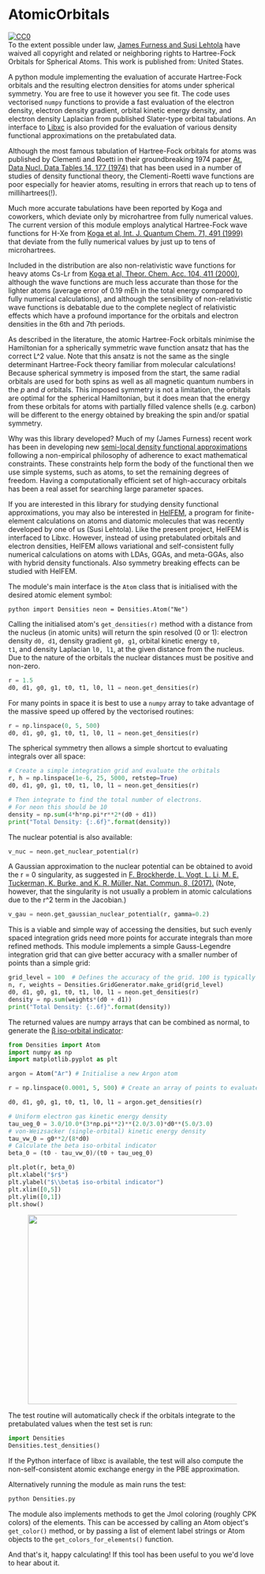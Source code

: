# AtomicOrbitals

<p xmlns:dct="http://purl.org/dc/terms/" xmlns:vcard="http://www.w3.org/2001/vcard-rdf/3.0#">
  <a rel="license"
     href="http://creativecommons.org/publicdomain/zero/1.0/">
    <img src="https://licensebuttons.net/p/zero/1.0/80x15.png" style="border-style: none;" alt="CC0" />
  </a>
  <br />
  To the extent possible under law,
  <a rel="dct:publisher"
     href="https://www.jfurness.uk/44-2/hartree-fock-slater-orbitals-for-spherical-atoms/">
    <span property="dct:title">James Furness and Susi Lehtola</span></a>
  have waived all copyright and related or neighboring rights to
  <span property="dct:title">Hartree-Fock Orbitals for Spherical Atoms</span>.
This work is published from:
<span property="vcard:Country" datatype="dct:ISO3166"
      content="US" about="https://www.jfurness.uk/44-2/hartree-fock-slater-orbitals-for-spherical-atoms/">
  United States</span>.
</p>

<p>A python module implementing the evaluation of accurate
Hartree-Fock orbitals and the resulting electron densities for atoms
under spherical symmetry. You are free to use it however you see
fit. The code uses vectorised <code>numpy</code> functions to provide
a fast evaluation of the electron density, electron density gradient,
orbital kinetic energy density, and electron density Laplacian from
published Slater-type orbital tabulations. An interface to <a
href="https://tddft.org/programs/libxc/">Libxc</a> is also provided
for the evaluation of various density functional approximations on
the pretabulated data.</p>

<p>Although the most famous tabulation of Hartree-Fock orbitals for
atoms was published by Clementi and Roetti in their groundbreaking
1974 paper <a
href="http://doi.org/10.1016/S0092-640X(74)80016-1">At. Data
Nucl. Data Tables 14, 177 (1974)</a> that has been used in a number of
studies of density functional theory, the Clementi-Roetti wave
functions are poor especially for heavier atoms, resulting in errors
that reach up to tens of millihartrees(!).</p>

<p>Much more accurate tabulations have been reported by Koga and
coworkers, which deviate only by microhartree from fully numerical
values. The current version of this module employs analytical
Hartree-Fock wave functions for H-Xe from <a
href="http://doi.org/10.1002/(SICI)1097-461X(1999)71:6<491::AID-QUA6>3.0.CO;2-T">Koga
et al, Int. J. Quantum Chem. 71, 491 (1999)</a> that deviate from the
fully numerical values by just up to tens of microhartrees.</p>

<p>Included in the distribution are also non-relativistic wave
functions for heavy atoms Cs-Lr from <a
href="http://doi.org/10.1007/s002140000150">Koga et al,
Theor. Chem. Acc. 104, 411 (2000)</a>, although the wave functions are
much less accurate than those for the lighter atoms (average error of
0.19 mEh in the total energy compared to fully numerical
calculations), and although the sensibility of non-relativistic wave
functions is debatable due to the complete neglect of relativistic
effects which have a profound importance for the orbitals and electron
densities in the 6th and 7th periods.</p>

<p>As described in the literature, the atomic Hartree-Fock orbitals
minimise the Hamiltonian for a spherically symmetric wave function
ansatz that has the correct L^2 value. Note that this ansatz is not
the same as the single determinant Hartree-Fock theory familiar from
molecular calculations! Because spherical symmetry is imposed from the
start, the same radial orbitals are used for both spins as well as all
magnetic quantum numbers in the <em>p</em> and <em>d</em>
orbitals. This imposed symmetry is not a limitation, the orbitals are
optimal for the spherical Hamiltonian, but it does mean that the
energy from these orbitals for atoms with partially filled valence
shells (e.g. carbon) will be different to the energy obtained by
breaking the spin and/or spatial symmetry.</p>

<p>Why was this library developed? Much of my (James Furness) recent
work has been in developing new <a
href="https://en.wikipedia.org/wiki/Density_functional_theory#Approximations_(exchange%E2%80%93correlation_functionals)">semi-local
density functional approximations</a> following a non-empirical
philosophy of adherence to exact mathematical constraints. These
constraints help form the body of the functional then we use simple
systems, such as atoms, to set the remaining degrees of
freedom. Having a computationally efficient set of high-accuracy
orbitals has been a real asset for searching large parameter
spaces.</p>

<p>If you are interested in this library for studying density
functional approximations, you may also be interested in <a
href="https://github.com/susilehtola/HelFEM">HelFEM</a>, a program for
finite-element calculations on atoms and diatomic molecules that was
recently developed by one of us (Susi Lehtola). Like the present
project, HelFEM is interfaced to Libxc. However, instead of using
pretabulated orbitals and electron densities, HelFEM allows
variational and self-consistent fully numerical calculations on atoms
with LDAs, GGAs, and meta-GGAs, also with hybrid density
functionals. Also symmetry breaking effects can be studied with
HelFEM.</p>

<p>The module's main interface is the <code>Atom</code> class that is
initialised with the desired atomic element symbol:</p>

```python import Densities neon = Densities.Atom("Ne") ```

<p>Calling the initialised atom's <code>get_densities(r)</code> method
with a distance from the nucleus (in atomic units) will return the
spin resolved (0 or 1): electron density <code>d0, d1</code>, density
gradient <code>g0, g1</code>, orbital kinetic energy <code>t0,
t1</code>, and density Laplacian <code>l0, l1</code>, at the given
distance from the nucleus. Due to the nature of the orbitals the
nuclear distances must be positive and non-zero.</p>

```python
r = 1.5
d0, d1, g0, g1, t0, t1, l0, l1 = neon.get_densities(r)
```

<p>For many points in space it is best to use a <code>numpy</code>
array to take advantage of the massive speed up offered by the
vectorised routines:</p>

```python
r = np.linspace(0, 5, 500)
d0, d1, g0, g1, t0, t1, l0, l1 = neon.get_densities(r)
```

<p>The spherical symmetry then allows a simple shortcut to evaluating
integrals over all space:</p>

```python
# Create a simple integration grid and evaluate the orbitals
r, h = np.linspace(1e-6, 25, 5000, retstep=True)
d0, d1, g0, g1, t0, t1, l0, l1 = neon.get_densities(r)

# Then integrate to find the total number of electrons.
# For neon this should be 10
density = np.sum(4*h*np.pi*r**2*(d0 + d1))
print("Total Density: {:.6f}".format(density))
```

<p>The nuclear potential is also available:</p>

```python
v_nuc = neon.get_nuclear_potential(r)
```

<p>A Gaussian approximation to the nuclear potential can be obtained
to avoid the r = 0 singularity, as suggested in <a
href="https://dx.doi.org/10.1038/s41467-017-00839-3">F. Brockherde,
L. Vogt, L. Li, M. E. Tuckerman, K. Burke, and K. R. Müller,
Nat. Commun. 8, (2017).</a> (Note, however, that the singularity is
not usually a problem in atomic calculations due to the r^2 term in
the Jacobian.)</p>

```python
v_gau = neon.get_gaussian_nuclear_potential(r, gamma=0.2)
```

<p>This is a viable and simple way of accessing the densities, but
such evenly spaced integration grids need more points for accurate
integrals than more refined methods. This module implements a simple
Gauss-Legendre integration grid that can give better accuracy with a
smaller number of points than a simple grid:</p>

```python
grid_level = 100  # Defines the accuracy of the grid. 100 is typically sufficient.
n, r, weights = Densities.GridGenerator.make_grid(grid_level)
d0, d1, g0, g1, t0, t1, l0, l1 = neon.get_densities(r)
density = np.sum(weights*(d0 + d1))
print("Total Density: {:.6f}".format(density))
```

<p>The returned values are numpy arrays that can be combined as
normal, to generate the <a
href="https://www.jfurness.uk/Publications/Furness2019.pdf">β
iso-orbital indicator</a>:</p>

```python
from Densities import Atom
import numpy as np
import matplotlib.pyplot as plt

argon = Atom("Ar") # Initialise a new Argon atom

r = np.linspace(0.0001, 5, 500) # Create an array of points to evaluate

d0, d1, g0, g1, t0, t1, l0, l1 = argon.get_densities(r)

# Uniform electron gas kinetic energy density
tau_ueg_0 = 3.0/10.0*(3*np.pi**2)**(2.0/3.0)*d0**(5.0/3.0)
# von-Weizsacker (single-orbital) kinetic energy density
tau_vw_0 = g0**2/(8*d0)
# Calculate the beta iso-orbital indicator
beta_0 = (t0 - tau_vw_0)/(t0 + tau_ueg_0)

plt.plot(r, beta_0)
plt.xlabel("$r$")
plt.ylabel("$\\beta$ iso-orbital indicator")
plt.xlim([0,5])
plt.ylim([0,1])
plt.show()
```

<div class="wp-block-image"><figure class="aligncenter size-large is-resized"><img src="https://www.jfurness.uk/wp-content/uploads/2020/01/Argon_beta-1024x768.png" alt="" class="wp-image-377" width="512" height="384"/></figure></div>

<p>The test routine will automatically check if the orbitals integrate
to the pretabulated values when the test set is run:</p>

```python
import Densities
Densities.test_densities()
```

<p>If the Python interface of libxc is available, the test will also
compute the non-self-consistent atomic exchange energy in the PBE
approximation.</p>

<p>Alternatively running the module as main runs the test:</p>

```bash
python Densities.py
```

<p>The module also implements methods to get the Jmol coloring (roughly CPK colors) of the elements. This can be accessed by calling an Atom object's <code>get_color()</code> method, or by passing a list of element label strings or Atom objects to the <code>get_colors_for_elements()</code> function.</p>

<p>And that's it, happy calculating! If this tool has been useful to you we'd love to hear about it.</p>

